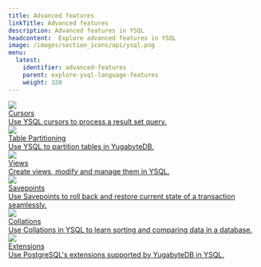 ```yaml
---
title: Advanced features
linkTitle: Advanced features
description: Advanced features in YSQL
headcontent:  Explore advanced features in YSQL
image: /images/section_icons/api/ysql.png
menu:
  latest:
    identifier: advanced-features
    parent: explore-ysql-language-features
    weight: 320
---
```


<div class="row">

  <div class="col-12 col-md-6 col-lg-12 col-xl-6">
    <a class="section-link icon-offset" href="cursor/">
      <div class="head">
        <img class="icon" src="/images/section_icons/develop/learn.png" aria-hidden="true"/>
        <div class="title">Cursors</div>
      </div>
      <div class="body">
          Use YSQL cursors to process a result set query.
      </div>
    </a>
  </div>

  <div class="col-12 col-md-6 col-lg-12 col-xl-6">
    <a class="section-link icon-offset" href="partitions/">
      <div class="head">
        <img class="icon" src="/images/section_icons/develop/learn.png" aria-hidden="true"/>
        <div class="title">Table Partitioning</div>
      </div>
      <div class="body">
          Use YSQL to partition tables in YugabyteDB.
      </div>
    </a>
  </div>
  <div class="col-12 col-md-6 col-lg-12 col-xl-6">
    <a class="section-link icon-offset" href="views/">
      <div class="head">
        <img class="icon" src="/images/section_icons/develop/learn.png" aria-hidden="true"/>
        <div class="title">Views</div>
      </div>
      <div class="body">
          Create views, modify and manage them in YSQL.
      </div>
    </a>
  </div>

  <div class="col-12 col-md-6 col-lg-12 col-xl-6">
    <a class="section-link icon-offset" href="savepoints/">
      <div class="head">
        <img class="icon" src="/images/section_icons/develop/learn.png" aria-hidden="true"/>
        <div class="title">Savepoints</div>
      </div>
      <div class="body">
          Use Savepoints to roll back and restore current state of a transaction seamlessly.
      </div>
    </a>
  </div>

  <div class="col-12 col-md-6 col-lg-12 col-xl-6">
    <a class="section-link icon-offset" href="collations/">
      <div class="head">
        <img class="icon" src="/images/section_icons/develop/learn.png" aria-hidden="true"/>
        <div class="title">Collations</div>
      </div>
      <div class="body">
          Use Collations in YSQL to learn sorting and comparing data in a database.
      </div>
    </a>
  </div>

   <div class="col-12 col-md-6 col-lg-12 col-xl-6">
    <a class="section-link icon-offset" href="extensions/">
      <div class="head">
        <img class="icon" src="/images/section_icons/develop/learn.png" aria-hidden="true"/>
        <div class="title">Extensions</div>
      </div>
      <div class="body">
          Use PostgreSQL's extensions supported by YugabyteDB in YSQL.
      </div>
    </a>
  </div>

</div>
